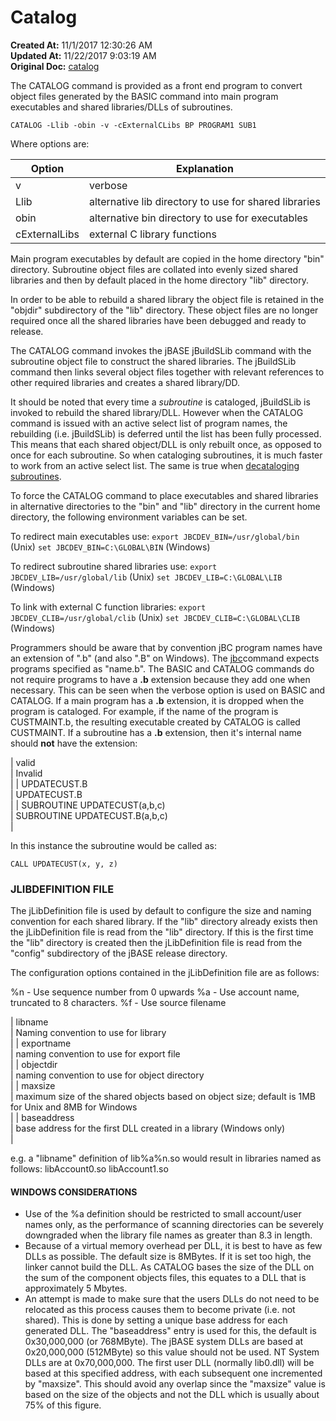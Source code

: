 # Catalog

**Created At:** 11/1/2017 12:30:26 AM  
**Updated At:** 11/22/2017 9:03:19 AM  
**Original Doc:** [catalog](https://docs.jbase.com/49435-compilation/catalog)  


The CATALOG command is provided as a front end program to convert object files generated by the BASIC command into main program executables and shared libraries/DLLs of subroutines.

```
CATALOG -Llib -obin -v -cExternalCLibs BP PROGRAM1 SUB1
```

Where options are:


| Option<br> | Explanation<br> |
| --- | --- |
| v<br> | verbose<br> |
| Llib<br> | alternative lib directory to use for shared libraries<br> |
| obin<br> | alternative bin directory to use for executables<br> |
| cExternalLibs<br> | external C library functions<br> |


Main program executables by default are copied in the home directory "bin" directory. Subroutine object files are collated into evenly sized shared libraries and then by default placed in the home directory "lib" directory.

In order to be able to rebuild a shared library the object file is retained in the "objdir" subdirectory of the "lib" directory. These object files are no longer required once all the shared libraries have been debugged and ready to release.

The CATALOG command invokes the jBASE jBuildSLib command with the subroutine object file to construct the shared libraries. The jBuildSLib command then links several object files together with relevant references to other required libraries and creates a shared library/DD.

It should be noted that every time a *subroutine* is cataloged, jBuildSLib is invoked to rebuild the shared library/DLL. However when the CATALOG command is issued with an active select list of program names, the rebuilding (i.e. jBuildSLib) is deferred until the list has been fully processed. This means that each shared object/DLL is only rebuilt once, as opposed to once for each subroutine. So when cataloging subroutines, it is much faster to work from an active select list. The same is true when [decataloging subroutines](./../decatalog).

To force the CATALOG command to place executables and shared libraries in alternative directories to the "bin" and "lib" directory in the current home directory, the following environment variables can be set.

To redirect main executables use:
`export JBCDEV_BIN=/usr/global/bin` (Unix)
`set JBCDEV_BIN=C:\GLOBAL\BIN` (Windows)

To redirect subroutine shared libraries use:
`export JBCDEV_LIB=/usr/global/lib` (Unix)
`set JBCDEV_LIB=C:\GLOBAL\LIB` (Windows)

To link with external C function libraries:
`export JBCDEV_CLIB=/usr/global/clib` (Unix)
`set JBCDEV_CLIB=C:\GLOBAL\CLIB` (Windows)

Programmers should be aware that by convention jBC program names have an extension of ".b" (and also ".B" on Windows). The [jbc](https://https://static.zumasys.com/jbase/r99/knowledgebase/manuals/3.0/30manpages/man/sup42_JBC.htm)command expects programs specified as "name.b". The BASIC and CATALOG commands do not require programs to have a **.b** extension because they add one when necessary. This can be seen when the verbose option is used on BASIC and CATALOG. If a main program has a **.b** extension, it is dropped when the program is cataloged. For example, if the name of the program is CUSTMAINT.b, the resulting executable created by CATALOG is called CUSTMAINT. If a subroutine has a **.b** extension, then it's internal name should **not** have the extension:


| valid<br> | Invalid<br> |
| UPDATECUST.B<br> | UPDATECUST.B<br> |
| SUBROUTINE UPDATECUST(a,b,c)<br> | SUBROUTINE UPDATECUST.B(a,b,c)<br> |


In this instance the subroutine would be called as:

```
CALL UPDATECUST(x, y, z)
```



### JLIBDEFINITION FILE

The jLibDefinition file is used by default to configure the size and naming convention for each shared library. If the "lib" directory already exists then the jLibDefinition file is read from the "lib" directory. If this is the first time the "lib" directory is created then the jLibDefinition file is read from the "config" subdirectory of the jBASE release directory.

The configuration options contained in the jLibDefinition file are as follows:

%n - Use sequence number from 0 upwards
%a - Use account name, truncated to 8 characters.
%f - Use source filename


| libname<br> | Naming convention to use for library<br> |
| exportname<br> | naming convention to use for export file<br> |
| objectdir<br> | naming convention to use for object directory<br> |
| maxsize<br> | maximum size of the shared objects based on object size; default is 1MB for Unix and 8MB for Windows<br> |
| baseaddress<br> | base address for the first DLL created in a library (Windows only)<br> |


e.g. a "libname" definition of lib%a%n.so would result in libraries named as follows:
libAccount0.so
libAccount1.so



#### WINDOWS CONSIDERATIONS

- Use of the %a definition should be restricted to small account/user names only, as the performance of scanning directories can be severely downgraded when the library file names as greater than 8.3 in length.
- Because of a virtual memory overhead per DLL, it is best to have as few DLLs as possible. The default size is 8MBytes. If it is set too high, the linker cannot build the DLL. As CATALOG bases the size of the DLL on the sum of the component objects files, this equates to a DLL that is approximately 5 Mbytes.
- An attempt is made to make sure that the users DLLs do not need to be relocated as this process causes them to become private (i.e. not shared). This is done by setting a unique base address for each generated DLL. The "baseaddress" entry is used for this, the default is 0x30,000,000 (or 768MByte). The jBASE system DLLs are based at 0x20,000,000 (512MByte) so this value should not be used. NT System DLLs are at 0x70,000,000. The first user DLL (normally lib0.dll) will be based at this specified address, with each subsequent one incremented by "maxsize". This should avoid any overlap since the "maxsize" value is based on the size of the objects and not the DLL which is usually about 75% of this figure.

